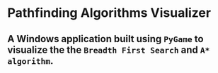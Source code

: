 # Pathfinding Algorithms Visualizer
## A Windows application built using ```PyGame``` to visualize the the ```Breadth First Search``` and ```A* algorithm```.
